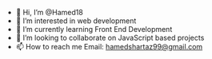 - 👋 Hi, I’m @Hamed18
- 👀 I’m interested in web development
- 🌱 I’m currently learning Front End Development
- 💞️ I’m looking to collaborate on JavaScript based projects
- 📫 How to reach me Email: hamedshartaz99@gmail.com

<!---
Hamed18/Hamed18 is a ✨ special ✨ repository because its `README.md` (this file) appears on your GitHub profile.
You can click the Preview link to take a look at your changes.
--->
